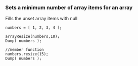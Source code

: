 ### Sets a minimum number of array items for an array

Fills the unset array items with null

```luceescript+trycf
numbers = [ 1, 2, 3, 4 ];

arrayResize(numbers,10);
Dump( numbers );

//member function
numbers.resize(15);
Dump( numbers );
```
